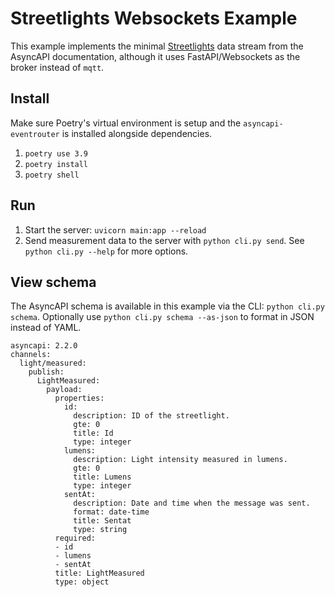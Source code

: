 # Streetlights Websockets Example

This example implements the minimal [Streetlights](https://www.asyncapi.com/docs/tutorials/streetlights) data stream from the AsyncAPI documentation, although it uses FastAPI/Websockets as the broker instead of `mqtt`.

## Install

Make sure Poetry's virtual environment is setup and the `asyncapi-eventrouter` is installed alongside dependencies.

1. `poetry use 3.9`
2. `poetry install`
3. `poetry shell`

## Run

1. Start the server: `uvicorn main:app --reload`
2. Send measurement data to the server with `python cli.py send`.  See `python cli.py --help` for more options.


## View schema

The AsyncAPI schema is available in this example via the CLI: `python cli.py schema`.  Optionally use `python cli.py schema --as-json` to format in JSON instead of YAML.

```
asyncapi: 2.2.0
channels:
  light/measured:
    publish:
      LightMeasured:
        payload:
          properties:
            id:
              description: ID of the streetlight.
              gte: 0
              title: Id
              type: integer
            lumens:
              description: Light intensity measured in lumens.
              gte: 0
              title: Lumens
              type: integer
            sentAt:
              description: Date and time when the message was sent.
              format: date-time
              title: Sentat
              type: string
          required:
          - id
          - lumens
          - sentAt
          title: LightMeasured
          type: object
```
